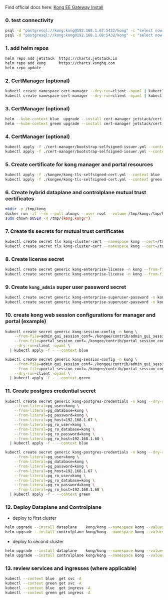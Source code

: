 Find official docs here: [Kong EE Gateway Install](https://docs.konghq.com/enterprise/2.4.x/deployment/installation/kong-on-kubernetes/)

### 0. test connectivity
```sh
psql -d "postgresql://kong:kong@192.168.1.67:5432/kong" -c "select now()"
psql -d "postgresql://kong:kong@192.168.1.68:5432/kong" -c "select now()"
```

### 1. add helm repos
```sh
helm repo add jetstack  https://charts.jetstack.io
helm repo add kong      https://charts.konghq.com
helm repo update
```

### 2. CertManager (optional)
```sh
kubectl create namespace cert-manager --dry-run=client -oyaml | kubectl apply -f - --context blue
kubectl create namespace cert-manager --dry-run=client -oyaml | kubectl apply -f - --context green
```

### 3. CertManager (optional)
```sh
helm --kube-context blue  upgrade --install cert-manager jetstack/cert-manager --namespace cert-manager --create-namespace --set installCRDs=true --values ./cert-manager/helm-jetstack-certmanager-values.yml
helm --kube-context green upgrade --install cert-manager jetstack/cert-manager --namespace cert-manager --create-namespace --set installCRDs=true --values ./cert-manager/helm-jetstack-certmanager-values.yml
```

### 4. CertManager (optional)
```sh
kubectl apply -f ./cert-manager/bootstrap-selfsigned-issuer.yml --context blue
kubectl apply -f ./cert-manager/bootstrap-selfsigned-issuer.yml --context green
```

### 5. Create certificate for kong manager and portal resources
```sh
kubectl apply -f ./kongee/kong-tls-selfsigned-cert.yml --context blue
kubectl apply -f ./kongee/kong-tls-selfsigned-cert.yml --context green
```

### 6. Create hybrid dataplane and controlplane mutual trust certificates
```sh
mkdir -p /tmp/kong
docker run -it --rm --pull always --user root --volume /tmp/kong:/tmp/kong:z docker.io/kong/kong -- kong hybrid gen_cert /tmp/kong/tls.crt /tmp/kong/tls.key
sudo chown $USER -R /tmp/{kong,kong/*}
```

### 7. Create tls secrets for mutual trust certificates
```sh
kubectl create secret tls kong-cluster-cert --namespace kong --cert=/tmp/kong/tls.crt --key=/tmp/kong/tls.key --dry-run=client -oyaml | kubectl apply -f - --context blue
kubectl create secret tls kong-cluster-cert --namespace kong --cert=/tmp/kong/tls.crt --key=/tmp/kong/tls.key --dry-run=client -oyaml | kubectl apply -f - --context green
```

### 8. Create license secret
```sh
kubectl create secret generic kong-enterprise-license -n kong --from-file=license=${HOME}/.kong-license-data/license.json --dry-run=client -oyaml | kubectl apply -n kong -f - --context blue
kubectl create secret generic kong-enterprise-license -n kong --from-file=license=${HOME}/.kong-license-data/license.json --dry-run=client -oyaml | kubectl apply -n kong -f - --context green
```

### 9. Create `kong_admin` super user password secret
```sh
kubectl create secret generic kong-enterprise-superuser-password -n kong --dry-run=client -oyaml --from-literal=password='kong_admin' | kubectl apply -f - --context blue
kubectl create secret generic kong-enterprise-superuser-password -n kong --dry-run=client -oyaml --from-literal=password='kong_admin' | kubectl apply -f - --context green
```

### 10. create kong web session configurations for manager and portal (example)
```sh
kubectl create secret generic kong-session-config -n kong \
    --from-file=admin_gui_session_conf=./kongee/contrib/admin_gui_session_conf \
    --from-file=portal_session_conf=./kongee/contrib/portal_session_conf \
    --dry-run=client -oyaml \
  | kubectl apply -f - --context blue

kubectl create secret generic kong-session-config -n kong \
    --from-file=admin_gui_session_conf=./kongee/contrib/admin_gui_session_conf \
    --from-file=portal_session_conf=./kongee/contrib/portal_session_conf \
    --dry-run=client -oyaml \
  | kubectl apply -f - --context green
```

### 11. Create postgres credential secret
```sh
kubectl create secret generic kong-postgres-credentials -n kong --dry-run=client -oyaml \
    --from-literal=pg_user=kong \
    --from-literal=pg_database=kong \
    --from-literal=pg_password=kong \
    --from-literal=pg_host=192.168.1.67 \
    --from-literal=pg_ro_user=kong \
    --from-literal=pg_ro_database=kong \
    --from-literal=pg_ro_password=kong \
    --from-literal=pg_ro_host=192.168.1.68 \
  | kubectl apply -f - --context blue

kubectl create secret generic kong-postgres-credentials -n kong --dry-run=client -oyaml \
    --from-literal=pg_user=kong \
    --from-literal=pg_database=kong \
    --from-literal=pg_password=kong \
    --from-literal=pg_host=192.168.1.67 \
    --from-literal=pg_ro_user=kong \
    --from-literal=pg_ro_database=kong \
    --from-literal=pg_ro_password=kong \
    --from-literal=pg_ro_host=192.168.1.68 \
  | kubectl apply -f - --context green
```

### 12. Deploy Dataplane and Controlplane
  - deploy to first cluster
```sh
helm upgrade --install dataplane    kong/kong --namespace kong --values ./kongee/dataplane.yml    --set ingressController.installCRDs=false --kube-context blue
helm upgrade --install controlplane kong/kong --namespace kong --values ./kongee/controlplane.yml --set ingressController.installCRDs=false --kube-context blue
```
  - deploy to second cluster
```sh
helm upgrade --install dataplane    kong/kong --namespace kong --values ./kongee/dataplane.yml    --set ingressController.installCRDs=false --kube-context green
helm upgrade --install controlplane kong/kong --namespace kong --values ./kongee/controlplane.yml --set ingressController.installCRDs=false --kube-context green
```

### 13. review services and ingresses (where applicable)
```sh
kubectl --context blue  get svc -A
kubectl --context green get svc -A
kubectl --context blue  get ingress -A
kubectl --context green get ingress -A
```
